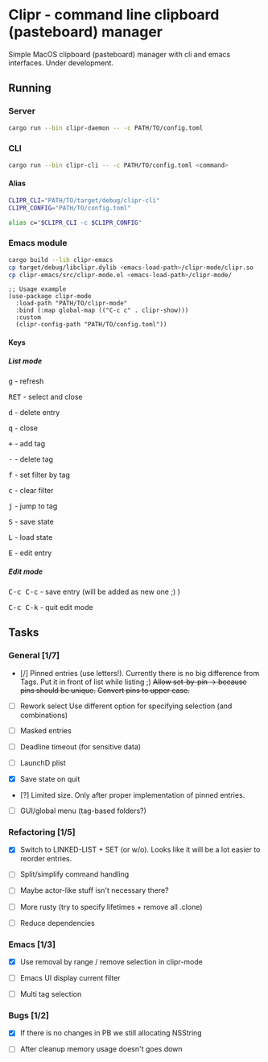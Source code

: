 Clipr - command line clipboard (pasteboard) manager
===================================================

Simple MacOS clipboard (pasteboard) manager with cli and emacs interfaces. Under development.

## Running

### Server

```bash
cargo run --bin clipr-daemon -- -c PATH/TO/config.toml
```

### CLI

```bash
cargo run --bin clipr-cli -- -c PATH/TO/config.toml <command>
```

#### Alias

```bash
CLIPR_CLI="PATH/TO/target/debug/clipr-cli"
CLIPR_CONFIG="PATH/TO/config.toml"

alias c="$CLIPR_CLI -c $CLIPR_CONFIG"
```

### Emacs module

```bash
cargo build --lib clipr-emacs
cp target/debug/libclipr.dylib <emacs-load-path>/clipr-mode/clipr.so
cp clipr-emacs/src/clipr-mode.el <emacs-load-path>/clipr-mode/
```

```elisp
;; Usage example
(use-package clipr-mode
  :load-path "PATH/TO/clipr-mode"
  :bind (:map global-map (("C-c c" . clipr-show)))
  :custom
  (clipr-config-path "PATH/TO/config.toml"))
```

#### Keys

##### List mode

<kbd>g</kbd> - refresh

<kbd>RET</kbd> - select and close

<kbd>d</kbd> - delete entry

<kbd>q</kbd> - close

<kbd>+</kbd> - add tag

<kbd>-</kbd> - delete tag

<kbd>f</kbd> - set filter by tag

<kbd>c</kbd> - clear filter

<kbd>j</kbd> - jump to tag

<kbd>S</kbd> - save state

<kbd>L</kbd> - load state

<kbd>E</kbd> - edit entry

##### Edit mode

<kbd>C-c C-c</kbd> - save entry (will be added as new one ;) )

<kbd>C-c C-k</kbd> - quit edit mode

## Tasks

### General [1/7]

* [/] Pinned entries (use letters!).
      Currently there is no big difference from Tags.
      Put it in front of list while listing ;)
      ~~Allow set-by-pin -> because pins should be unique.~~
      ~~Convert pins to upper case.~~

* [ ] Rework select
      Use different option for specifying selection (and combinations)

* [ ] Masked entries

* [ ] Deadline timeout (for sensitive data)

* [ ] LaunchD plist

* [X] Save state on quit

* [?] Limited size. Only after proper implementation of pinned entries.

* [ ] GUI/global menu (tag-based folders?)

### Refactoring [1/5]

* [X] Switch to LINKED-LIST + SET (or w/o). Looks like it will be a lot easier to reorder entries.

* [ ] Split/simplify command handling

* [ ] Maybe actor-like stuff isn't necessary there?

* [ ] More rusty (try to specify lifetimes + remove all .clone)

* [ ] Reduce dependencies

### Emacs [1/3]

* [X] Use removal by range / remove selection in clipr-mode

* [ ] Emacs UI display current filter

* [ ] Multi tag selection

### Bugs [1/2]

* [X] If there is no changes in PB we still allocating NSString

* [ ] After cleanup memory usage doesn't goes down
